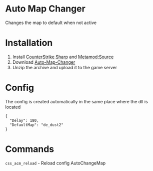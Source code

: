 # Auto Map Changer
 Changes the map to default when not active

# Installation
1. Install [CounterStrike Sharp](https://github.com/roflmuffin/CounterStrikeSharp) and [Metamod:Source](https://www.sourcemm.net/downloads.php/?branch=master)
3. Download [Auto-Map-Changer](https://github.com/skaen/Auto-Map-Changer/releases)
4. Unzip the archive and upload it to the game server

# Config
The config is created automatically in the same place where the dll is located
```
{
  "Delay": 180,
  "DefaultMap": "de_dust2"
}
```
# Commands
`css_acm_reload` - Reload config AutoChangeMap
